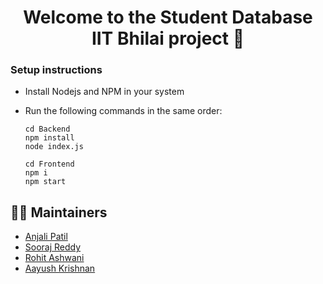 <h1 align="center"> Welcome to the Student Database IIT Bhilai project 👋</h1>

### Setup instructions

- Install Nodejs and NPM in your system

- Run the following commands in the same order:
    ```
    cd Backend
    npm install
    node index.js
    ```
    ```
    cd Frontend
    npm i
    npm start
    ```
## 🧑‍💻 Maintainers

- [Anjali Patil](https://github.com/AnjaliPatil4)
- [Sooraj Reddy](https://github.com/sooraj-reddy)
- [Rohit Ashwani](https://github.com/rohitashwani1)
- [Aayush Krishnan](https://github.com/krishnan05)
